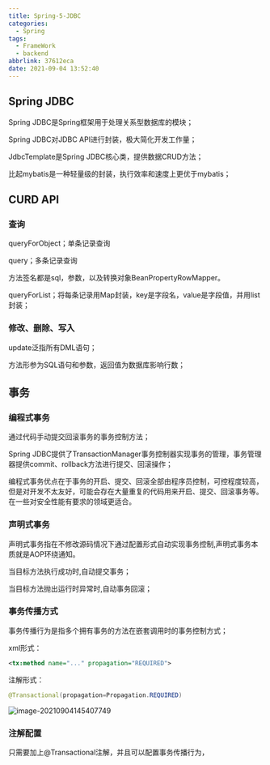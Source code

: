 ```yaml
---
title: Spring-5-JDBC
categories:
  - Spring
tags:
  - FrameWork
  - backend
abbrlink: 37612eca
date: 2021-09-04 13:52:40
---
```


## Spring JDBC

Spring JDBC是Spring框架用于处理关系型数据库的模块；

Spring JDBC对JDBC API进行封装，极大简化开发工作量；

JdbcTemplate是Spring JDBC核心类，提供数据CRUD方法；

比起mybatis是一种轻量级的封装，执行效率和速度上更优于mybatis；



## CURD API

### 查询

queryForObject；单条记录查询

query；多条记录查询

方法签名都是sql，参数，以及转换对象BeanPropertyRowMapper。

queryForList；将每条记录用Map封装，key是字段名，value是字段值，并用list封装；

### 修改、删除、写入

update泛指所有DML语句；

方法形参为SQL语句和参数，返回值为数据库影响行数；

## 事务

### 编程式事务

通过代码手动提交回滚事务的事务控制方法；

Spring JDBC提供了TransactionManager事务控制器实现事务的管理，事务管理器提供commit、rollback方法进行提交、回滚操作；

编程式事务优点在于事务的开启、提交、回滚全部由程序员控制，可控程度较高，但是对开发不太友好，可能会存在大量重复的代码用来开启、提交、回滚事务等。在一些对安全性能有要求的领域更适合。

### 声明式事务

声明式事务指在不修改源码情况下通过配置形式自动实现事务控制,声明式事务本质就是AOP环绕通知。

当目标方法执行成功时,自动提交事务；

当目标方法抛出运行时异常时,自动事务回滚；

### 事务传播方式

事务传播行为是指多个拥有事务的方法在嵌套调用时的事务控制方式；

xml形式：

```xml
<tx:method name="..." propagation="REQUIRED">
```

注解形式：

```java
@Transactional(propagation=Propagation.REQUIRED)
```

![image-20210904145407749](https://gitee.com/cao_ziqiang/img/raw/master/20210904145407.png)

### 注解配置

只需要加上@Transactional注解，并且可以配置事务传播行为，
